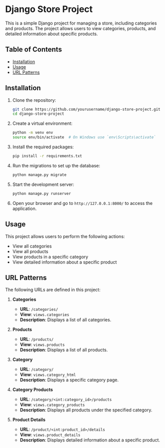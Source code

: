 
# Django Store Project

This is a simple Django project for managing a store, including categories and products. The project allows users to view categories, products, and detailed information about specific products.

## Table of Contents

- [Installation](#installation)
- [Usage](#usage)
- [URL Patterns](#url-patterns)


## Installation

1. Clone the repository:
   ```bash
   git clone https://github.com/yourusername/django-store-project.git
   cd django-store-project
   ```

2. Create a virtual environment:
   ```bash
   python -m venv env
   source env/bin/activate  # On Windows use `env\Scripts\activate`
   ```

3. Install the required packages:
   ```bash
   pip install -r requirements.txt
   ```

4. Run the migrations to set up the database:
   ```bash
   python manage.py migrate
   ```

5. Start the development server:
   ```bash
   python manage.py runserver
   ```

6. Open your browser and go to `http://127.0.0.1:8000/` to access the application.

## Usage

This project allows users to perform the following actions:

- View all categories
- View all products
- View products in a specific category
- View detailed information about a specific product

## URL Patterns

The following URLs are defined in this project:

1. **Categories**
   - **URL**: `/categories/`
   - **View**: `views.categories`
   - **Description**: Displays a list of all categories.

2. **Products**
   - **URL**: `/products/`
   - **View**: `views.products`
   - **Description**: Displays a list of all products.

3. **Category**
   - **URL**: `/category/`
   - **View**: `views.category_html`
   - **Description**: Displays a specific category page.

4. **Category Products**
   - **URL**: `/category/<int:category_id>/products`
   - **View**: `views.category_products`
   - **Description**: Displays all products under the specified category.

5. **Product Details**
   - **URL**: `/product/<int:product_id>/details`
   - **View**: `views.product_details`
   - **Description**: Displays detailed information about a specific product.

